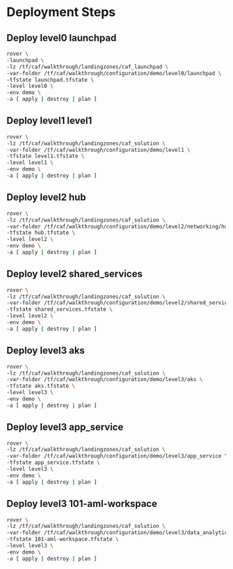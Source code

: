 # Deployment Steps
## Deploy level0 launchpad
```bash
rover \
-launchpad \
-lz /tf/caf/walkthrough/landingzones/caf_launchpad \
-var-folder /tf/caf/walkthrough/configuration/demo/level0/launchpad \
-tfstate launchpad.tfstate \
-level level0 \
-env demo \
-a [ apply | destroy | plan ]
```
## Deploy level1 level1
```bash
rover \
-lz /tf/caf/walkthrough/landingzones/caf_solution \
-var-folder /tf/caf/walkthrough/configuration/demo/level1 \
-tfstate level1.tfstate \
-level level1 \
-env demo \
-a [ apply | destroy | plan ]
```
## Deploy level2 hub
```bash
rover \
-lz /tf/caf/walkthrough/landingzones/caf_solution \
-var-folder /tf/caf/walkthrough/configuration/demo/level2/networking/hub \
-tfstate hub.tfstate \
-level level2 \
-env demo \
-a [ apply | destroy | plan ]
```
## Deploy level2 shared_services
```bash
rover \
-lz /tf/caf/walkthrough/landingzones/caf_solution \
-var-folder /tf/caf/walkthrough/configuration/demo/level2/shared_services \
-tfstate shared_services.tfstate \
-level level2 \
-env demo \
-a [ apply | destroy | plan ]
```
## Deploy level3 aks
```bash
rover \
-lz /tf/caf/walkthrough/landingzones/caf_solution \
-var-folder /tf/caf/walkthrough/configuration/demo/level3/aks \
-tfstate aks.tfstate \
-level level3 \
-env demo \
-a [ apply | destroy | plan ]
```
## Deploy level3 app_service
```bash
rover \
-lz /tf/caf/walkthrough/landingzones/caf_solution \
-var-folder /tf/caf/walkthrough/configuration/demo/level3/app_service \
-tfstate app_service.tfstate \
-level level3 \
-env demo \
-a [ apply | destroy | plan ]
```
## Deploy level3 101-aml-workspace
```bash
rover \
-lz /tf/caf/walkthrough/landingzones/caf_solution \
-var-folder /tf/caf/walkthrough/configuration/demo/level3/data_analytics/101-aml-workspace \
-tfstate 101-aml-workspace.tfstate \
-level level3 \
-env demo \
-a [ apply | destroy | plan ]
```
